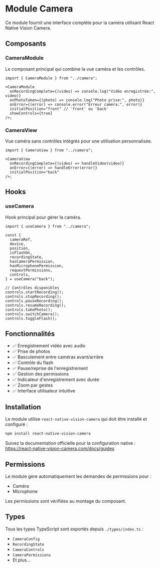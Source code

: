 # Module Camera

Ce module fournit une interface complète pour la caméra utilisant React Native Vision Camera.

## Composants

### CameraModule

Le composant principal qui combine la vue caméra et les contrôles.

```tsx
import { CameraModule } from "../camera";

<CameraModule
  onRecordingComplete={(video) => console.log("Vidéo enregistrée:", video)}
  onPhotoTaken={(photo) => console.log("Photo prise:", photo)}
  onError={(error) => console.error("Erreur caméra:", error)}
  initialPosition="front" // 'front' ou 'back'
  showControls={true}
/>;
```

### CameraView

Vue caméra sans contrôles intégrés pour une utilisation personnalisée.

```tsx
import { CameraView } from "../camera";

<CameraView
  onRecordingComplete={(video) => handleVideo(video)}
  onError={(error) => handleError(error)}
  initialPosition="back"
/>;
```

## Hooks

### useCamera

Hook principal pour gérer la caméra.

```tsx
import { useCamera } from "../camera";

const {
  cameraRef,
  device,
  position,
  isFlashOn,
  recordingState,
  hasCameraPermission,
  hasMicrophonePermission,
  requestPermissions,
  controls,
} = useCamera("back");

// Contrôles disponibles
controls.startRecording();
controls.stopRecording();
controls.pauseRecording();
controls.resumeRecording();
controls.takePhoto();
controls.switchCamera();
controls.toggleFlash();
```

## Fonctionnalités

- ✅ Enregistrement vidéo avec audio
- ✅ Prise de photos
- ✅ Basculement entre caméras avant/arrière
- ✅ Contrôle du flash
- ✅ Pause/reprise de l'enregistrement
- ✅ Gestion des permissions
- ✅ Indicateur d'enregistrement avec durée
- ✅ Zoom par gestes
- ✅ Interface utilisateur intuitive

## Installation

Le module utilise `react-native-vision-camera` qui doit être installé et configuré :

```bash
npm install react-native-vision-camera
```

Suivez la documentation officielle pour la configuration native :
https://react-native-vision-camera.com/docs/guides

## Permissions

Le module gère automatiquement les demandes de permissions pour :

- Caméra
- Microphone

Les permissions sont vérifiées au montage du composant.

## Types

Tous les types TypeScript sont exportés depuis `./types/index.ts` :

- `CameraConfig`
- `RecordingState`
- `CameraControls`
- `CameraPermissions`
- Et plus...
